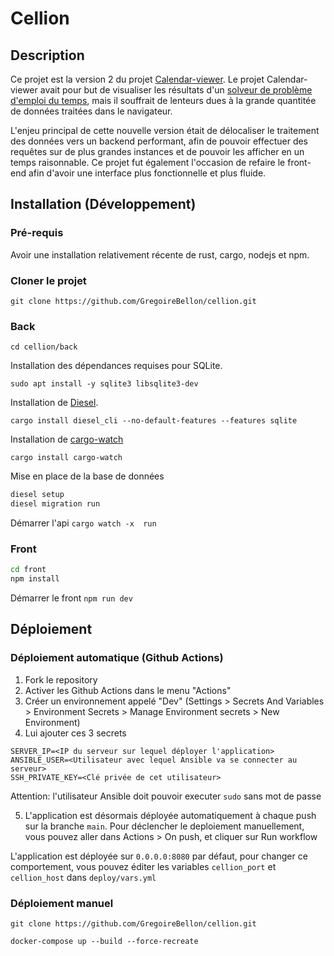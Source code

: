 # Cellion
## Description

Ce projet est la version 2 du projet [Calendar-viewer](https://github.com/bessantoy/Calendar-viewer). Le projet Calendar-viewer avait pour but de visualiser les résultats d'un [solveur de problème d'emploi du temps](https://ua-usp.github.io/timetabling/), mais il souffrait de lenteurs dues à la grande quantitée de données traitées dans le navigateur.

L'enjeu principal de cette nouvelle version était de délocaliser le traitement des données vers un backend performant, afin de pouvoir effectuer des requêtes sur de plus grandes instances et de pouvoir les afficher en un temps raisonnable. Ce projet fut également l'occasion de refaire le front-end afin d'avoir une interface plus fonctionnelle et plus fluide.


## Installation (Développement) 

### Pré-requis

Avoir une installation relativement récente de rust, cargo, nodejs et npm.

### Cloner le projet

`git clone https://github.com/GregoireBellon/cellion.git`

### Back

`cd cellion/back`

Installation des dépendances requises pour SQLite.

`sudo apt install -y sqlite3 libsqlite3-dev`

Installation de [Diesel](https://diesel.rs/).

`cargo install diesel_cli --no-default-features --features sqlite`

Installation de [cargo-watch](https://github.com/watchexec/cargo-watch
)

`cargo install cargo-watch`

Mise en place de la base de données

```bash
diesel setup
diesel migration run
```

Démarrer l'api
`cargo watch -x  run`



### Front

```bash
cd front
npm install
```

Démarrer le front `npm run dev`


## Déploiement

### Déploiement automatique (Github Actions)

1. Fork le repository
2. Activer les Github Actions dans le menu "Actions"
3. Créer un environnement appelé "Dev" (Settings > Secrets And Variables > Environment Secrets > Manage Environment secrets > New Environment)
4. Lui ajouter ces 3 secrets
```
SERVER_IP=<IP du serveur sur lequel déployer l'application>
ANSIBLE_USER=<Utilisateur avec lequel Ansible va se connecter au serveur>
SSH_PRIVATE_KEY=<Clé privée de cet utilisateur>
```
Attention: l'utilisateur Ansible doit pouvoir executer `sudo` sans mot de passe

5. L'application est désormais déployée automatiquement à chaque push sur la branche `main`.  Pour déclencher le deploiement manuellement, vous pouvez aller dans Actions > On push, et cliquer sur Run workflow

L'application est déployée sur `0.0.0.0:8080` par défaut, pour changer ce comportement, vous pouvez éditer les variables `cellion_port` et `cellion_host` dans `deploy/vars.yml`


### Déploiement manuel

`git clone https://github.com/GregoireBellon/cellion.git`

`docker-compose up --build --force-recreate`
    




